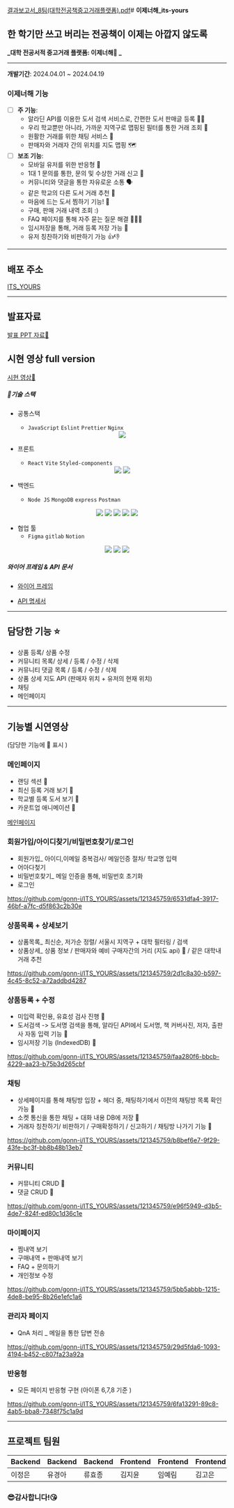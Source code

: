 [결과보고서_8팀(대학전공책중고거래플랫폼).pdf](https://github.com/gonn-i/ITS_YOURS/files/15094243/_8.pdf)# **이제너해\_its-yours**

## 한 학기만 쓰고 버리는 전공책이 이제는 아깝지 않도록

**_대학 전공서적 중고거래 플랫폼: 이제너해📘 _**

---

**개발기간**: 2024.04.01 ~ 2024.04.19

### 이제너해 기능

- [ ] **주 기능**:
  - 알라딘 API를 이용한 도서 검색 서비스로, 간편한 도서 판매글 등록 ✍🏻
  - 우리 학교뿐만 아니라, 가까운 지역구로 맵핑된 필터를 통한 거래 조회 🔎
  - 원활한 거래를 위한 채팅 서비스 💬
  - 판매자와 거래자 간의 위치를 지도 맵핑 🗺️
- [ ] **보조 기능**:
  - 모바일 유저를 위한 반응형 📱
  - 1대 1 문의를 통한, 문의 및 수상한 거래 신고 🚨
  - 커뮤니티와 댓글을 통한 자유로운 소통 🗣️
  - 같은 학교의 다른 도서 거래 추천 👥
  - 마음에 드는 도서 찜하기 기능! 💌
  - 구매, 판매 거래 내역 조회 :)
  - FAQ 페이지를 통해 자주 묻는 질문 해결 🙋🏻‍♀️
  - 임시저장을 통해, 거래 등록 저장 가능 📨
  - 유저 칭찬하기와 비판하기 가능 👍👎

---

## 배포 주소

[ITS_YOURS](https://kdt-sw-8-team08.elicecoding.com/)

---

## 발표자료 
[발표 PPT 자료🔖](https://drive.google.com/file/d/1_yE7tz9Rqha380wzxvPvUC6Vniyotwn2/view?usp=drive_link)

## 시현 영상 full version
[시현 영상🎥 ](https://drive.google.com/file/d/1flRB1yYUV6-HW0tC8s-jOvKj-WDZ3000/view?usp=drive_link)

##### 🔧기술 스택

- 공통스택

  - `JavaScript` `Eslint` `Prettier` `Nginx`
   <div align="center">
      <img src="https://img.shields.io/badge/JavaScript-F7DF1E?style=flat-square&logo=javascript&logoColor=black"/>
  </div>

- 프론트

  - `React` `Vite` `Styled-components`
  <div align="center">
      <img src="https://img.shields.io/badge/React-61DAFB?style=flat-square&logo=React&logoColor=black"/>
      <img src="https://img.shields.io/badge/styled components-DB7093?style=flat-square&logo=styled-components&logoColor=white"/>
  </div>

- 백엔드
  - `Node JS` `MongoDB` `express` `Postman`

<div align="center">
    <img src="https://img.shields.io/badge/Node.js-339933?style=flat&logo=Node.js&logoColor=white" />
    <img src="https://img.shields.io/badge/Express-000000?style=flat&logo=Express&logoColor=white" />
    <img src="https://img.shields.io/badge/MongoDB-47A248?style=flat&logo=MongoDB&logoColor=white" />
    <img src="https://img.shields.io/badge/Mongoose-880000?style=flat&logo=Mongoose&logoColor=white" />
    <img src="https://img.shields.io/badge/Postman-FF6C37?style=flat-square&logo=Postman&logoColor=white"/>
</div>

- 협업 툴
  - `Figma` `gitlab` `Notion`

 <div align="center">
  	<img src="https://img.shields.io/badge/GitLab-FC6D26?style=flat&logo=GitLab&logoColor=white" />
  	<img src="https://img.shields.io/badge/Notion-000000?style=flat&logo=Notion&logoColor=white" />
  	<img src="https://img.shields.io/badge/Discord-5865F2?style=flat&logo=Discord&logoColor=white" />
  </div>

##### 와이어 프레임 & API 문서

- [와이어 프레임](https://www.figma.com/files/project/217859975/Team-project?fuid=1329746140332818240)

- [API 명세서](https://www.postman.com/red-star-460844/workspace/itsyours/overview)

---

## 담당한 기능 ⭐️

- 상품 등록/ 상품 수정
- 커뮤니티 목록/ 상세 / 등록 / 수정 / 삭제
- 커뮤니티 댓글 목록 / 등록 / 수정 / 삭제
- 상품 상세 지도 API (판매자 위치 + 유저의 현재 위치)
- 채팅 
- 메인페이지

---

## 기능별 시연영상 
(담당한 기능에 📍 표시 ) 

### 메인페이지 
- 랜딩 섹션  📍 
- 최신 등록 거래 보기 📍 
- 학교별 등록 도서 보기 📍 
- 카운트업 애니메이션 📍 

[메인페이지](https://github.com/gonn-i/ITS_YOURS/assets/121345759/d7732f15-6166-4f95-a946-13b6df50db46)


### 회원가입/아이디찾기/비밀번호찾기/로그인
- 회원가입_ 아이디,이메일 중복검사/ 메일인증 절차/ 학교명 입력
- 어아다첮기
- 비밀번호찾기_ 메일 인증을 통해, 비밀번호 초기화
- 로그인 

https://github.com/gonn-i/ITS_YOURS/assets/121345759/6531dfa4-3917-46bf-a7fc-d5f863c2b30e

### 상품목록 + 상세보기 
- 상품목록_ 최신순, 저가순 정렬/ 서울시 지역구 + 대학 필터링 / 검색
- 상품상세_ 상품 정보 / 판매자와 예비 구매자간의 거리 (지도 api) 📍  / 같은 대학내 거래 추천

https://github.com/gonn-i/ITS_YOURS/assets/121345759/2d1c8a30-b597-4c45-8c52-a72addbd4287

### 상품등록 + 수정 
- 미입력 확인용, 유효성 검사 진행 📍
- 도서검색 -> 도서명 검색을 통해, 알라딘 API에서 도서명, 책 커버사진, 저자, 출판사 자동 입력 기능 📍
- 임시저장 기능 (IndexedDB) 📍 

https://github.com/gonn-i/ITS_YOURS/assets/121345759/faa280f6-bbcb-4229-aa23-b75b3d265cbf


### 채팅 

- 상세페이지를 통해 채팅방 입장 + 헤더 중, 채팅하기에서 이전의 채팅방 목록 확인 가능 📍
- 소켓 통신을 통한 채팅 + 대화 내용 DB에 저장 📍 
- 거래자 칭찬하기/ 비판하기 / 구매확정하기 / 신고하기 / 채팅방 나가기 기능  📍 

https://github.com/gonn-i/ITS_YOURS/assets/121345759/b8bef6e7-9f29-43fe-bc3f-bb8b48b13eb7


### 커뮤니티 
- 커뮤니티 CRUD 📍
- 댓글 CRUD  📍 

https://github.com/gonn-i/ITS_YOURS/assets/121345759/e96f5949-d3b5-4de7-824f-ed80c1d36c1e


### 마이페이지 
- 찜내역 보기
- 구매내역 + 판매내역 보기 
- FAQ + 문의하기
- 개인정보 수정 

https://github.com/gonn-i/ITS_YOURS/assets/121345759/5bb5abbb-1215-4de8-be95-8b26e1efc1a6

### 관리자 페이지 
- QnA 처리 _ 메일을 통한 답변 전송 

https://github.com/gonn-i/ITS_YOURS/assets/121345759/29d5fda6-1093-4194-b452-c807fa23a92a

### 반응형 
- 모든 페이지 반응형 구현 (아이폰 6,7,8 기준 )

https://github.com/gonn-i/ITS_YOURS/assets/121345759/6fa13291-89c8-4ab5-bba8-7348f75c1a9d


---

## 프로젝트 팀원

| Backend | Backend | Backend | Frontend | Frontend | Frontend | Frontend |
| ------- | ------- | ------- | -------- | -------- | -------- | -------- |
| 이정은  | 유경아  | 류효종  | 김지윤   | 임예림   | 김고은   | 정한석   |

### 😎감사합니다!😘
